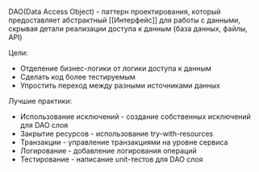 DAO(Data Access Object) - паттерн проектирования, который предоставляет абстрактный [[Интерфейс]] для работы с данными, скрывая детали реализации доступа к данным (база данных, файлы, API)

Цели:
- Отделение бизнес-логики от логики доступа к данным
- Сделать код более тестируемым
- Упростить переход между разными источниками данных


Лучшие практики:
- Использование исключений - создание собственных исключений для DAO слоя
- Закрытие ресурсов - использование try-with-resources
- Транзакции - управление транзакциями на уровне сервиса
- Логирование - добавление логирования операций
- Тестирование - написание unit-тестов для DAO слоя